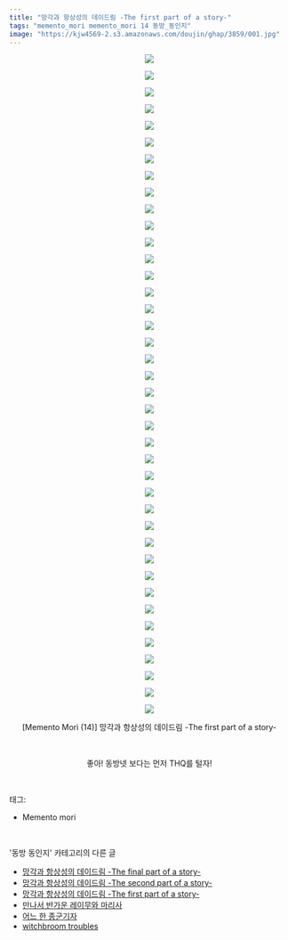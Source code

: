 ```yaml
---
title: "망각과 항상성의 데이드림 -The first part of a story-"
tags: "memento_mori memento_mori 14 동방_동인지"
image: "https://kjw4569-2.s3.amazonaws.com/doujin/ghap/3859/001.jpg"
---
```

<div class="article">
<p style="text-align: center; clear: none; float: none;"><img src="{{ site.imgserver9 }}/ghap/3859/001.jpg"/></p>
<p style="text-align: center; clear: none; float: none;"><img src="{{ site.imgserver9 }}/ghap/3859/002.jpg"/></p>
<p style="text-align: center; clear: none; float: none;"><img src="{{ site.imgserver9 }}/ghap/3859/003.jpg"/></p>
<p style="text-align: center; clear: none; float: none;"><img src="{{ site.imgserver9 }}/ghap/3859/004.jpg"/></p>
<p style="text-align: center; clear: none; float: none;"><img src="{{ site.imgserver9 }}/ghap/3859/005.jpg"/></p>
<p style="text-align: center; clear: none; float: none;"><img src="{{ site.imgserver9 }}/ghap/3859/006.jpg"/></p>
<p style="text-align: center; clear: none; float: none;"><img src="{{ site.imgserver9 }}/ghap/3859/007.jpg"/></p>
<p style="text-align: center; clear: none; float: none;"><img src="{{ site.imgserver9 }}/ghap/3859/008.jpg"/></p>
<p style="text-align: center; clear: none; float: none;"><img src="{{ site.imgserver9 }}/ghap/3859/009.jpg"/></p>
<p style="text-align: center; clear: none; float: none;"><img src="{{ site.imgserver9 }}/ghap/3859/010.jpg"/></p>
<p style="text-align: center; clear: none; float: none;"><img src="{{ site.imgserver9 }}/ghap/3859/011.jpg"/></p>
<p style="text-align: center; clear: none; float: none;"><img src="{{ site.imgserver9 }}/ghap/3859/012.jpg"/></p>
<p style="text-align: center; clear: none; float: none;"><img src="{{ site.imgserver9 }}/ghap/3859/013.jpg"/></p>
<p style="text-align: center; clear: none; float: none;"><img src="{{ site.imgserver9 }}/ghap/3859/014.jpg"/></p>
<p style="text-align: center; clear: none; float: none;"><img src="{{ site.imgserver9 }}/ghap/3859/015.jpg"/></p>
<p style="text-align: center; clear: none; float: none;"><img src="{{ site.imgserver9 }}/ghap/3859/016.jpg"/></p>
<p style="text-align: center; clear: none; float: none;"><img src="{{ site.imgserver9 }}/ghap/3859/017.jpg"/></p>
<p style="text-align: center; clear: none; float: none;"><img src="{{ site.imgserver9 }}/ghap/3859/018.jpg"/></p>
<p style="text-align: center; clear: none; float: none;"><img src="{{ site.imgserver9 }}/ghap/3859/019.jpg"/></p>
<p style="text-align: center; clear: none; float: none;"><img src="{{ site.imgserver9 }}/ghap/3859/020.jpg"/></p>
<p style="text-align: center; clear: none; float: none;"><img src="{{ site.imgserver9 }}/ghap/3859/021.jpg"/></p>
<p style="text-align: center; clear: none; float: none;"><img src="{{ site.imgserver9 }}/ghap/3859/022.jpg"/></p>
<p style="text-align: center; clear: none; float: none;"><img src="{{ site.imgserver9 }}/ghap/3859/023.jpg"/></p>
<p style="text-align: center; clear: none; float: none;"><img src="{{ site.imgserver9 }}/ghap/3859/024.jpg"/></p>
<p style="text-align: center; clear: none; float: none;"><img src="{{ site.imgserver9 }}/ghap/3859/025.jpg"/></p>
<p style="text-align: center; clear: none; float: none;"><img src="{{ site.imgserver9 }}/ghap/3859/026.jpg"/></p>
<p style="text-align: center; clear: none; float: none;"><img src="{{ site.imgserver9 }}/ghap/3859/027.jpg"/></p>
<p style="text-align: center; clear: none; float: none;"><img src="{{ site.imgserver9 }}/ghap/3859/028.jpg"/></p>
<p style="text-align: center; clear: none; float: none;"><img src="{{ site.imgserver9 }}/ghap/3859/029.jpg"/></p>
<p style="text-align: center; clear: none; float: none;"><img src="{{ site.imgserver9 }}/ghap/3859/030.jpg"/></p>
<p style="text-align: center; clear: none; float: none;"><img src="{{ site.imgserver9 }}/ghap/3859/031.jpg"/></p>
<p style="text-align: center; clear: none; float: none;"><img src="{{ site.imgserver9 }}/ghap/3859/032.jpg"/></p>
<p style="text-align: center; clear: none; float: none;"><img src="{{ site.imgserver9 }}/ghap/3859/033.jpg"/></p>
<p style="text-align: center; clear: none; float: none;"><img src="{{ site.imgserver9 }}/ghap/3859/034.jpg"/></p>
<p style="text-align: center; clear: none; float: none;"><img src="{{ site.imgserver9 }}/ghap/3859/035.jpg"/></p>
<p style="text-align: center; clear: none; float: none;"><img src="{{ site.imgserver9 }}/ghap/3859/036.jpg"/></p>
<p style="text-align: center; clear: none; float: none;"><img src="{{ site.imgserver9 }}/ghap/3859/037.jpg"/></p>
<p style="text-align: center; clear: none; float: none;"><img src="{{ site.imgserver9 }}/ghap/3859/038.jpg"/></p>
<p style="text-align: center; clear: none; float: none;"><img src="{{ site.imgserver9 }}/ghap/3859/039.jpg"/></p>
<p style="text-align: center; clear: none; float: none;"><img src="{{ site.imgserver9 }}/ghap/3859/040.jpg"/></p>
<p style="text-align: center; clear: none; float: none;">[Memento Mori (14)] 망각과 항상성의 데이드림 -The first part of a story-</p>
<p style="text-align: center; clear: none; float: none;"><br/></p>
<p style="text-align: center; clear: none; float: none;">좋아! 동방넷 보다는 먼저 THQ를 털자!</p>
</div><br/>
<div class="tagTrail">
<p>태그: </p>
<ul>
<li>Memento mori</li>
</ul>
</div><br/>
<div class="another">
<p>'동방 동인지' 카테고리의 다른 글</p>
<ul>
<li><a href="/ghap_3861">망각과 항상성의 데이드림 -The final part of a story-</a></li>
<li><a href="/ghap_3860">망각과 항상성의 데이드림 -The second part of a story-</a></li>
<li><a href="/ghap_3859">망각과 항상성의 데이드림 -The first part of a story-</a></li>
<li><a href="/ghap_3858">만나서 반가운 레이무와 마리사</a></li>
<li><a href="/ghap_3855">어느 한 종군기자</a></li>
<li><a href="/ghap_3853">witchbroom troubles</a></li>
</ul>
</div><br/>
<div class="cb_module cb_fluid">
<div class="cb_wrt cb_profile">
</div><!-- commentList close -->
</div><br/>
